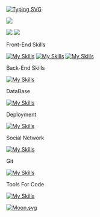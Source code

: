 [![Typing SVG](https://readme-typing-svg.herokuapp.com/?color=6F69F7&lines=Hi+there+I+am+Priscilla+👋)](https://git.io/typing-svg)


![](http://github-profile-summary-cards.vercel.app/api/cards/profile-details?username=sekmset&theme=dracula)

![](http://github-profile-summary-cards.vercel.app/api/cards/repos-per-language?username=sekmset&theme=dracula)
![](http://github-profile-summary-cards.vercel.app/api/cards/stats?username=sekmset&theme=dracula)

Front-End Skills

[![My Skills](https://skillicons.dev/icons?i=react,redux,ts&perline=3)](https://skillicons.dev)
[![My Skills](https://skillicons.dev/icons?i=js,html,css,bootstrap)](https://skillicons.dev)
[![My Skills](https://skillicons.dev/icons?i=figma,ps&theme=light)](https://skillicons.dev)

Back-End Skills

[![My Skills](https://skillicons.dev/icons?i=java,php,symphony&theme=light)](https://skillicons.dev)

DataBase

[![My Skills](https://skillicons.dev/icons?i=mysql)](https://skillicons.dev)


Deployment

[![My Skills](https://skillicons.dev/icons?i=gcp,azure,docker,firebase)](https://skillicons.dev)

Social Network

[![My Skills](https://skillicons.dev/icons?i=discord,instagram,linkedin)](https://skillicons.dev)


Git

[![My Skills](https://skillicons.dev/icons?i=git,github,gitlab)](https://skillicons.dev)

Tools For Code

[![My Skills](https://skillicons.dev/icons?i=idea,vscode)](https://skillicons.dev)





<!--
**SekmSet/SekmSet** is a ✨ _special_ ✨ repository because its `README.md` (this file) appears on your GitHub profile.

Here are some ideas to get you started:

- 🔭 I’m currently working on ...
- 🌱 I’m currently learning ...
- 👯 I’m looking to collaborate on ...
- 🤔 I’m looking for help with ...
- 💬 Ask me about ...
- 📫 How to reach me: ...
- 😄 Pronouns: ...
- ⚡ Fun fact: ...
-->

<!-- real time -->
[![Moon.svg](https://moon-svg.minung.dev/moon.svg?theme=ray)](https://moon-svg.minung.dev)
